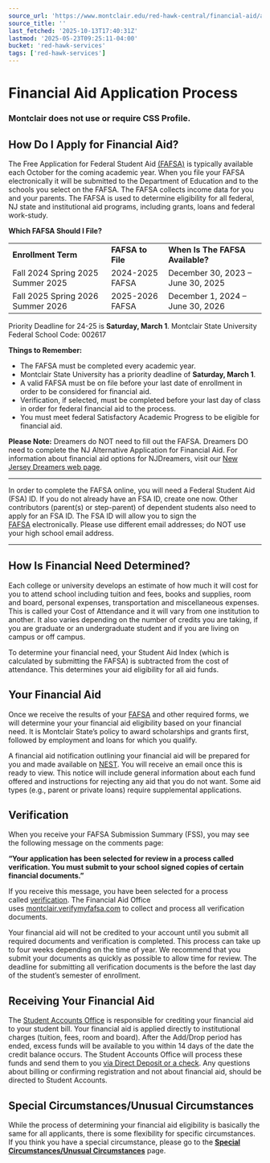 ```yaml
---
source_url: 'https://www.montclair.edu/red-hawk-central/financial-aid/application-process/'
source_title: ''
last_fetched: '2025-10-13T17:40:31Z'
lastmod: '2025-05-23T09:25:11-04:00'
bucket: 'red-hawk-services'
tags: ['red-hawk-services']
---
```


# Financial Aid Application Process

### Montclair does not use or require CSS Profile.

## **How Do I Apply for Financial Aid?**

The Free Application for Federal Student Aid [(FAFSA)](https://studentaid.gov/) is typically available each October for the coming academic year. When you file your FAFSA electronically it will be submitted to the Department of Education and to the schools you select on the FAFSA. The FAFSA collects income data for you and your parents. The FAFSA is used to determine eligibility for all federal, NJ state and institutional aid programs, including grants, loans and federal work-study.

**Which FAFSA Should I File?**

|  |  |  |
| --- | --- | --- |
| **Enrollment Term** | **FAFSA to File** | **When Is The FAFSA Available?** |
| Fall 2024 Spring 2025  Summer 2025 | 2024-2025 FAFSA | December 30, 2023 – June 30, 2025 |
| Fall 2025 Spring 2026  Summer 2026 | 2025-2026 FAFSA | December 1, 2024 – June 30, 2026 |

Priority Deadline for 24-25 is **Saturday, March 1**. Montclair State University Federal School Code: 002617

**Things to Remember:**

* The FAFSA must be completed every academic year.
* Montclair State University has a priority deadline of **Saturday, March 1**.
* A valid FAFSA must be on file before your last date of enrollment in order to be considered for financial aid.
* Verification, if selected, must be completed before your last day of class in order for federal financial aid to the process.
* You must meet federal Satisfactory Academic Progress to be eligible for financial aid.

**Please Note:** Dreamers do NOT need to fill out the FAFSA. Dreamers DO need to complete the NJ Alternative Application for Financial Aid. For information about financial aid options for NJDreamers, visit our [New Jersey Dreamers web page](https://www.montclair.edu/red-hawk-central/financial-aid/nj-dreamers/).

---

In order to complete the FAFSA online, you will need a Federal Student Aid (FSA) ID. If you do not already have an FSA ID, create one now. Other contributors (parent(s) or step-parent) of dependent students also need to apply for an FSA ID. The FSA ID will allow you to sign the [FAFSA](https://studentaid.gov/) electronically. Please use different email addresses; do NOT use your high school email address.

---

## **How Is Financial Need Determined?**

Each college or university develops an estimate of how much it will cost for you to attend school including tuition and fees, books and supplies, room and board, personal expenses, transportation and miscellaneous expenses. This is called your Cost of Attendance and it will vary from one institution to another. It also varies depending on the number of credits you are taking, if you are graduate or an undergraduate student and if you are living on campus or off campus.

To determine your financial need, your Student Aid Index (which is calculated by submitting the FAFSA) is subtracted from the cost of attendance. This determines your aid eligibility for all aid funds.

## **Your Financial Aid**

Once we receive the results of your [FAFSA](https://studentaid.gov/) and other required forms, we will determine your your financial aid eligibility based on your financial need. It is Montclair State’s policy to award scholarships and grants first, followed by employment and loans for which you qualify.

A financial aid notification outlining your financial aid will be prepared for you and made available on [NEST](http://www.montclair.edu/nest/). You will receive an email once this is ready to view. This notice will include general information about each fund offered and instructions for rejecting any aid that you do not want. Some aid types (e.g., parent or private loans) require supplemental applications.

## **Verification**

When you receive your FAFSA Submission Summary (FSS), you may see the following message on the comments page:

**“Your application has been selected for review in a process called verification. You must submit to your school signed copies of certain financial documents.”**

If you receive this message, you have been selected for a process called [verification](https://www.montclair.edu/red-hawk-central/financial-aid/application-process/verification/). The Financial Aid Office uses [montclair.verifymyfafsa.com](http://montclair.verifymyfafsa.com/) to collect and process all verification documents.

Your financial aid will not be credited to your account until you submit all required documents and verification is completed. This process can take up to four weeks depending on the time of year. We recommend that you submit your documents as quickly as possible to allow time for review. The deadline for submitting all verification documents is the before the last day of the student’s semester of enrollment.

## **Receiving Your Financial Aid**

The [Student Accounts Office](https://www.montclair.edu/red-hawk-central/student-accounts/) is responsible for crediting your financial aid to your student bill. Your financial aid is applied directly to institutional charges (tuition, fees, room and board). After the Add/Drop period has ended, excess funds will be available to you within 14 days of the date the credit balance occurs. The Student Accounts Office will process these funds and send them to you [via Direct Deposit or a check](https://www.montclair.edu/red-hawk-central/student-accounts/direct-deposit/). Any questions about billing or confirming registration and not about financial aid, should be directed to Student Accounts.

## **Special Circumstances/Unusual Circumstances**

While the process of determining your financial aid eligibility is basically the same for all applicants, there is some flexibility for specific circumstances. If you think you have a special circumstance, please go to the [**Special Circumstances/Unusual Circumstances**](https://www.montclair.edu/red-hawk-central/financial-aid/special-or-unusual-circumstances/) page.